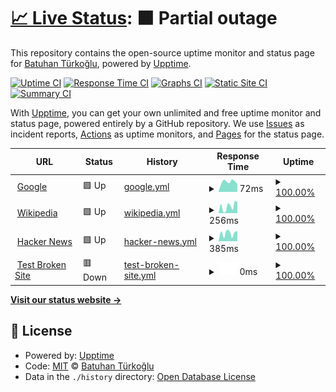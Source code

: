 # [📈 Live Status](https://demo.upptime.js.org): <!--live status--> **🟧 Partial outage**

This repository contains the open-source uptime monitor and status page for [Batuhan Türkoğlu](https://demo.upptime.js.org), powered by [Upptime](https://github.com/upptime/upptime).

[![Uptime CI](https://github.com/Batuhantrkgl/upptime/workflows/Uptime%20CI/badge.svg)](https://github.com/Batuhantrkgl/upptime/actions?query=workflow%3A%22Uptime+CI%22)
[![Response Time CI](https://github.com/Batuhantrkgl/upptime/workflows/Response%20Time%20CI/badge.svg)](https://github.com/Batuhantrkgl/upptime/actions?query=workflow%3A%22Response+Time+CI%22)
[![Graphs CI](https://github.com/Batuhantrkgl/upptime/workflows/Graphs%20CI/badge.svg)](https://github.com/Batuhantrkgl/upptime/actions?query=workflow%3A%22Graphs+CI%22)
[![Static Site CI](https://github.com/Batuhantrkgl/upptime/workflows/Static%20Site%20CI/badge.svg)](https://github.com/Batuhantrkgl/upptime/actions?query=workflow%3A%22Static+Site+CI%22)
[![Summary CI](https://github.com/Batuhantrkgl/upptime/workflows/Summary%20CI/badge.svg)](https://github.com/Batuhantrkgl/upptime/actions?query=workflow%3A%22Summary+CI%22)

With [Upptime](https://upptime.js.org), you can get your own unlimited and free uptime monitor and status page, powered entirely by a GitHub repository. We use [Issues](https://github.com/Batuhantrkgl/upptime/issues) as incident reports, [Actions](https://github.com/Batuhantrkgl/upptime/actions) as uptime monitors, and [Pages](https://demo.upptime.js.org) for the status page.

<!--start: status pages-->
<!-- This summary is generated by Upptime (https://github.com/upptime/upptime) -->
<!-- Do not edit this manually, your changes will be overwritten -->
<!-- prettier-ignore -->
| URL | Status | History | Response Time | Uptime |
| --- | ------ | ------- | ------------- | ------ |
| <img alt="" src="https://favicons.githubusercontent.com/www.google.com" height="13"> [Google](https://www.google.com) | 🟩 Up | [google.yml](https://github.com/batuhantrkgl/upptime/commits/HEAD/history/google.yml) | <details><summary><img alt="Response time graph" src="./graphs/google/response-time-week.png" height="20"> 72ms</summary><br><a href="https://alright-turkey.ck/history/google"><img alt="Response time 78" src="https://img.shields.io/endpoint?url=https%3A%2F%2Fraw.githubusercontent.com%2Fbatuhantrkgl%2Fupptime%2FHEAD%2Fapi%2Fgoogle%2Fresponse-time.json"></a><br><a href="https://alright-turkey.ck/history/google"><img alt="24-hour response time 64" src="https://img.shields.io/endpoint?url=https%3A%2F%2Fraw.githubusercontent.com%2Fbatuhantrkgl%2Fupptime%2FHEAD%2Fapi%2Fgoogle%2Fresponse-time-day.json"></a><br><a href="https://alright-turkey.ck/history/google"><img alt="7-day response time 72" src="https://img.shields.io/endpoint?url=https%3A%2F%2Fraw.githubusercontent.com%2Fbatuhantrkgl%2Fupptime%2FHEAD%2Fapi%2Fgoogle%2Fresponse-time-week.json"></a><br><a href="https://alright-turkey.ck/history/google"><img alt="30-day response time 84" src="https://img.shields.io/endpoint?url=https%3A%2F%2Fraw.githubusercontent.com%2Fbatuhantrkgl%2Fupptime%2FHEAD%2Fapi%2Fgoogle%2Fresponse-time-month.json"></a><br><a href="https://alright-turkey.ck/history/google"><img alt="1-year response time 78" src="https://img.shields.io/endpoint?url=https%3A%2F%2Fraw.githubusercontent.com%2Fbatuhantrkgl%2Fupptime%2FHEAD%2Fapi%2Fgoogle%2Fresponse-time-year.json"></a></details> | <details><summary><a href="https://alright-turkey.ck/history/google">100.00%</a></summary><a href="https://alright-turkey.ck/history/google"><img alt="All-time uptime 100.00%" src="https://img.shields.io/endpoint?url=https%3A%2F%2Fraw.githubusercontent.com%2Fbatuhantrkgl%2Fupptime%2FHEAD%2Fapi%2Fgoogle%2Fuptime.json"></a><br><a href="https://alright-turkey.ck/history/google"><img alt="24-hour uptime 100.00%" src="https://img.shields.io/endpoint?url=https%3A%2F%2Fraw.githubusercontent.com%2Fbatuhantrkgl%2Fupptime%2FHEAD%2Fapi%2Fgoogle%2Fuptime-day.json"></a><br><a href="https://alright-turkey.ck/history/google"><img alt="7-day uptime 100.00%" src="https://img.shields.io/endpoint?url=https%3A%2F%2Fraw.githubusercontent.com%2Fbatuhantrkgl%2Fupptime%2FHEAD%2Fapi%2Fgoogle%2Fuptime-week.json"></a><br><a href="https://alright-turkey.ck/history/google"><img alt="30-day uptime 100.00%" src="https://img.shields.io/endpoint?url=https%3A%2F%2Fraw.githubusercontent.com%2Fbatuhantrkgl%2Fupptime%2FHEAD%2Fapi%2Fgoogle%2Fuptime-month.json"></a><br><a href="https://alright-turkey.ck/history/google"><img alt="1-year uptime 100.00%" src="https://img.shields.io/endpoint?url=https%3A%2F%2Fraw.githubusercontent.com%2Fbatuhantrkgl%2Fupptime%2FHEAD%2Fapi%2Fgoogle%2Fuptime-year.json"></a></details>
| <img alt="" src="https://favicons.githubusercontent.com/en.wikipedia.org" height="13"> [Wikipedia](https://en.wikipedia.org) | 🟩 Up | [wikipedia.yml](https://github.com/batuhantrkgl/upptime/commits/HEAD/history/wikipedia.yml) | <details><summary><img alt="Response time graph" src="./graphs/wikipedia/response-time-week.png" height="20"> 256ms</summary><br><a href="https://alright-turkey.ck/history/wikipedia"><img alt="Response time 238" src="https://img.shields.io/endpoint?url=https%3A%2F%2Fraw.githubusercontent.com%2Fbatuhantrkgl%2Fupptime%2FHEAD%2Fapi%2Fwikipedia%2Fresponse-time.json"></a><br><a href="https://alright-turkey.ck/history/wikipedia"><img alt="24-hour response time 395" src="https://img.shields.io/endpoint?url=https%3A%2F%2Fraw.githubusercontent.com%2Fbatuhantrkgl%2Fupptime%2FHEAD%2Fapi%2Fwikipedia%2Fresponse-time-day.json"></a><br><a href="https://alright-turkey.ck/history/wikipedia"><img alt="7-day response time 256" src="https://img.shields.io/endpoint?url=https%3A%2F%2Fraw.githubusercontent.com%2Fbatuhantrkgl%2Fupptime%2FHEAD%2Fapi%2Fwikipedia%2Fresponse-time-week.json"></a><br><a href="https://alright-turkey.ck/history/wikipedia"><img alt="30-day response time 231" src="https://img.shields.io/endpoint?url=https%3A%2F%2Fraw.githubusercontent.com%2Fbatuhantrkgl%2Fupptime%2FHEAD%2Fapi%2Fwikipedia%2Fresponse-time-month.json"></a><br><a href="https://alright-turkey.ck/history/wikipedia"><img alt="1-year response time 238" src="https://img.shields.io/endpoint?url=https%3A%2F%2Fraw.githubusercontent.com%2Fbatuhantrkgl%2Fupptime%2FHEAD%2Fapi%2Fwikipedia%2Fresponse-time-year.json"></a></details> | <details><summary><a href="https://alright-turkey.ck/history/wikipedia">100.00%</a></summary><a href="https://alright-turkey.ck/history/wikipedia"><img alt="All-time uptime 100.00%" src="https://img.shields.io/endpoint?url=https%3A%2F%2Fraw.githubusercontent.com%2Fbatuhantrkgl%2Fupptime%2FHEAD%2Fapi%2Fwikipedia%2Fuptime.json"></a><br><a href="https://alright-turkey.ck/history/wikipedia"><img alt="24-hour uptime 100.00%" src="https://img.shields.io/endpoint?url=https%3A%2F%2Fraw.githubusercontent.com%2Fbatuhantrkgl%2Fupptime%2FHEAD%2Fapi%2Fwikipedia%2Fuptime-day.json"></a><br><a href="https://alright-turkey.ck/history/wikipedia"><img alt="7-day uptime 100.00%" src="https://img.shields.io/endpoint?url=https%3A%2F%2Fraw.githubusercontent.com%2Fbatuhantrkgl%2Fupptime%2FHEAD%2Fapi%2Fwikipedia%2Fuptime-week.json"></a><br><a href="https://alright-turkey.ck/history/wikipedia"><img alt="30-day uptime 100.00%" src="https://img.shields.io/endpoint?url=https%3A%2F%2Fraw.githubusercontent.com%2Fbatuhantrkgl%2Fupptime%2FHEAD%2Fapi%2Fwikipedia%2Fuptime-month.json"></a><br><a href="https://alright-turkey.ck/history/wikipedia"><img alt="1-year uptime 100.00%" src="https://img.shields.io/endpoint?url=https%3A%2F%2Fraw.githubusercontent.com%2Fbatuhantrkgl%2Fupptime%2FHEAD%2Fapi%2Fwikipedia%2Fuptime-year.json"></a></details>
| <img alt="" src="https://favicons.githubusercontent.com/news.ycombinator.com" height="13"> [Hacker News](https://news.ycombinator.com) | 🟩 Up | [hacker-news.yml](https://github.com/batuhantrkgl/upptime/commits/HEAD/history/hacker-news.yml) | <details><summary><img alt="Response time graph" src="./graphs/hacker-news/response-time-week.png" height="20"> 385ms</summary><br><a href="https://alright-turkey.ck/history/hacker-news"><img alt="Response time 298" src="https://img.shields.io/endpoint?url=https%3A%2F%2Fraw.githubusercontent.com%2Fbatuhantrkgl%2Fupptime%2FHEAD%2Fapi%2Fhacker-news%2Fresponse-time.json"></a><br><a href="https://alright-turkey.ck/history/hacker-news"><img alt="24-hour response time 484" src="https://img.shields.io/endpoint?url=https%3A%2F%2Fraw.githubusercontent.com%2Fbatuhantrkgl%2Fupptime%2FHEAD%2Fapi%2Fhacker-news%2Fresponse-time-day.json"></a><br><a href="https://alright-turkey.ck/history/hacker-news"><img alt="7-day response time 385" src="https://img.shields.io/endpoint?url=https%3A%2F%2Fraw.githubusercontent.com%2Fbatuhantrkgl%2Fupptime%2FHEAD%2Fapi%2Fhacker-news%2Fresponse-time-week.json"></a><br><a href="https://alright-turkey.ck/history/hacker-news"><img alt="30-day response time 301" src="https://img.shields.io/endpoint?url=https%3A%2F%2Fraw.githubusercontent.com%2Fbatuhantrkgl%2Fupptime%2FHEAD%2Fapi%2Fhacker-news%2Fresponse-time-month.json"></a><br><a href="https://alright-turkey.ck/history/hacker-news"><img alt="1-year response time 298" src="https://img.shields.io/endpoint?url=https%3A%2F%2Fraw.githubusercontent.com%2Fbatuhantrkgl%2Fupptime%2FHEAD%2Fapi%2Fhacker-news%2Fresponse-time-year.json"></a></details> | <details><summary><a href="https://alright-turkey.ck/history/hacker-news">100.00%</a></summary><a href="https://alright-turkey.ck/history/hacker-news"><img alt="All-time uptime 99.95%" src="https://img.shields.io/endpoint?url=https%3A%2F%2Fraw.githubusercontent.com%2Fbatuhantrkgl%2Fupptime%2FHEAD%2Fapi%2Fhacker-news%2Fuptime.json"></a><br><a href="https://alright-turkey.ck/history/hacker-news"><img alt="24-hour uptime 100.00%" src="https://img.shields.io/endpoint?url=https%3A%2F%2Fraw.githubusercontent.com%2Fbatuhantrkgl%2Fupptime%2FHEAD%2Fapi%2Fhacker-news%2Fuptime-day.json"></a><br><a href="https://alright-turkey.ck/history/hacker-news"><img alt="7-day uptime 100.00%" src="https://img.shields.io/endpoint?url=https%3A%2F%2Fraw.githubusercontent.com%2Fbatuhantrkgl%2Fupptime%2FHEAD%2Fapi%2Fhacker-news%2Fuptime-week.json"></a><br><a href="https://alright-turkey.ck/history/hacker-news"><img alt="30-day uptime 98.83%" src="https://img.shields.io/endpoint?url=https%3A%2F%2Fraw.githubusercontent.com%2Fbatuhantrkgl%2Fupptime%2FHEAD%2Fapi%2Fhacker-news%2Fuptime-month.json"></a><br><a href="https://alright-turkey.ck/history/hacker-news"><img alt="1-year uptime 99.90%" src="https://img.shields.io/endpoint?url=https%3A%2F%2Fraw.githubusercontent.com%2Fbatuhantrkgl%2Fupptime%2FHEAD%2Fapi%2Fhacker-news%2Fuptime-year.json"></a></details>
| <img alt="" src="https://favicons.githubusercontent.com/thissitedoesnotexist.koj.co" height="13"> [Test Broken Site](https://thissitedoesnotexist.koj.co) | 🟥 Down | [test-broken-site.yml](https://github.com/batuhantrkgl/upptime/commits/HEAD/history/test-broken-site.yml) | <details><summary><img alt="Response time graph" src="./graphs/test-broken-site/response-time-week.png" height="20"> 0ms</summary><br><a href="https://alright-turkey.ck/history/test-broken-site"><img alt="Response time 0" src="https://img.shields.io/endpoint?url=https%3A%2F%2Fraw.githubusercontent.com%2Fbatuhantrkgl%2Fupptime%2FHEAD%2Fapi%2Ftest-broken-site%2Fresponse-time.json"></a><br><a href="https://alright-turkey.ck/history/test-broken-site"><img alt="24-hour response time 0" src="https://img.shields.io/endpoint?url=https%3A%2F%2Fraw.githubusercontent.com%2Fbatuhantrkgl%2Fupptime%2FHEAD%2Fapi%2Ftest-broken-site%2Fresponse-time-day.json"></a><br><a href="https://alright-turkey.ck/history/test-broken-site"><img alt="7-day response time 0" src="https://img.shields.io/endpoint?url=https%3A%2F%2Fraw.githubusercontent.com%2Fbatuhantrkgl%2Fupptime%2FHEAD%2Fapi%2Ftest-broken-site%2Fresponse-time-week.json"></a><br><a href="https://alright-turkey.ck/history/test-broken-site"><img alt="30-day response time 0" src="https://img.shields.io/endpoint?url=https%3A%2F%2Fraw.githubusercontent.com%2Fbatuhantrkgl%2Fupptime%2FHEAD%2Fapi%2Ftest-broken-site%2Fresponse-time-month.json"></a><br><a href="https://alright-turkey.ck/history/test-broken-site"><img alt="1-year response time 0" src="https://img.shields.io/endpoint?url=https%3A%2F%2Fraw.githubusercontent.com%2Fbatuhantrkgl%2Fupptime%2FHEAD%2Fapi%2Ftest-broken-site%2Fresponse-time-year.json"></a></details> | <details><summary><a href="https://alright-turkey.ck/history/test-broken-site">100.00%</a></summary><a href="https://alright-turkey.ck/history/test-broken-site"><img alt="All-time uptime 100.00%" src="https://img.shields.io/endpoint?url=https%3A%2F%2Fraw.githubusercontent.com%2Fbatuhantrkgl%2Fupptime%2FHEAD%2Fapi%2Ftest-broken-site%2Fuptime.json"></a><br><a href="https://alright-turkey.ck/history/test-broken-site"><img alt="24-hour uptime 100.00%" src="https://img.shields.io/endpoint?url=https%3A%2F%2Fraw.githubusercontent.com%2Fbatuhantrkgl%2Fupptime%2FHEAD%2Fapi%2Ftest-broken-site%2Fuptime-day.json"></a><br><a href="https://alright-turkey.ck/history/test-broken-site"><img alt="7-day uptime 100.00%" src="https://img.shields.io/endpoint?url=https%3A%2F%2Fraw.githubusercontent.com%2Fbatuhantrkgl%2Fupptime%2FHEAD%2Fapi%2Ftest-broken-site%2Fuptime-week.json"></a><br><a href="https://alright-turkey.ck/history/test-broken-site"><img alt="30-day uptime 100.00%" src="https://img.shields.io/endpoint?url=https%3A%2F%2Fraw.githubusercontent.com%2Fbatuhantrkgl%2Fupptime%2FHEAD%2Fapi%2Ftest-broken-site%2Fuptime-month.json"></a><br><a href="https://alright-turkey.ck/history/test-broken-site"><img alt="1-year uptime 100.00%" src="https://img.shields.io/endpoint?url=https%3A%2F%2Fraw.githubusercontent.com%2Fbatuhantrkgl%2Fupptime%2FHEAD%2Fapi%2Ftest-broken-site%2Fuptime-year.json"></a></details>

<!--end: status pages-->

[**Visit our status website →**](https://demo.upptime.js.org)

## 📄 License

- Powered by: [Upptime](https://github.com/upptime/upptime)
- Code: [MIT](./LICENSE) © [Batuhan Türkoğlu](https://demo.upptime.js.org)
- Data in the `./history` directory: [Open Database License](https://opendatacommons.org/licenses/odbl/1-0/)
